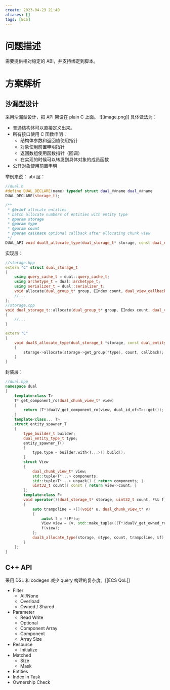 ```yaml
---
create: 2023-04-23 21:40
aliases: []
tags: [ECS]
---
```

# 问题描述
需要提供相对稳定的 ABI，并支持绑定到脚本。
# 方案解析
## 沙漏型设计
采用沙漏型设计，把 API 架设在 plain C 上面。
![[image.png]]
具体做法为：

- 普通结构体可以直接定义出来。
- 所有接口使用 C 函数申明：
   - 结构体参数和返回值使用指针
   - 对象使用前置申明指针
   - 返回数组使用函数指针（回调）
   - 在实现的时候可以转发到具体对象的成员函数
- 公开对象使用前置申明

举例来说：
abi 层：
```cpp
//dual.h
#define DUAL_DECLARE(name) typedef struct dual_##name dual_##name
DUAL_DECLARE(storage_t);

/**
 * @brief allocate entities
 * batch allocate numbers of entities with entity type
 * @param storage 
 * @param type 
 * @param count 
 * @param callback optional callback after allocating chunk view
 */
DUAL_API void dualS_allocate_type(dual_storage_t* storage, const dual_entity_type_t* type, EIndex count, dual_view_callback_t callback);
```
实现层：
```c++
//storage.hpp
extern "C" struct dual_storage_t
{
    using query_cache_t = dual::query_cache_t;
    using archetype_t = dual::archetype_t;
    using serializer_t = dual::serializer_t;
    void allocate(dual_group_t* group, EIndex count, dual_view_callback_t callback);
    //...
};
//storage.cpp
void dual_storage_t::allocate(dual_group_t* group, EIndex count, dual_view_callback_t callback)
{
    //...
}

extern "C"
{
    void dualS_allocate_type(dual_storage_t *storage, const dual_entity_type_t *type, EIndex count, dual_view_callback_t callback)
    {
        storage->allocate(storage->get_group(*type), count, callback);
    }
}
```
封装层：
```c++
//dual.hpp
namespace dual
{
	template<class T>
    T* get_component_ro(dual_chunk_view_t* view)
    {
        return (T*)dualV_get_component_ro(view, dual_id_of<T>::get());
    }
    template<class... T>
	struct entity_spawner_T
	{
	    type_builder_t builder;
	    dual_entity_type_t type;
	    entity_spawner_T()
	    {
	        type.type = builder.with<T...>().build();
	    }
	    struct View
	    {
	        dual_chunk_view_t* view;
	        std::tuple<T*...> components;
	        std::tuple<T*...> unpack() { return components; }
	        uint32_t count() const { return view->count; }
	    };
	    template<class F>
	    void operator()(dual_storage_t* storage, uint32_t count, F&& f)
	    {
	        auto trampoline = +[](void* u, dual_chunk_view_t* v)
	        {
	            auto& f = *(F*)u;
	            View view = {v, std::make_tuple(((T*)dualV_get_owned_ro(v, dual_id_of<T>::get()))...)};
	            f(view);
	        };
	        dualS_allocate_type(storage, &type, count, trampoline, &f);
	    }
	};
}
```
## C++ API
采用 DSL 和 codegen 减少 query 构建的复杂度。[[ECS QoL]]

- Filter
   - All/None
   - Overload
   - Owned / Shared
- Parameter
   - Read Write
   - Optional
   - Component Array
   - Component
   - Array Size
- Resource
   - Initialize
- Matched
   - Size
   - Mask
- Entities
- Index in Task
- Ownership Check
